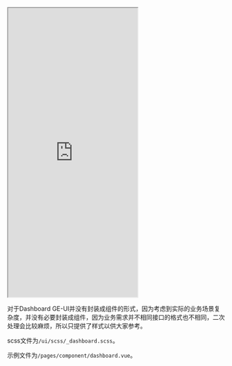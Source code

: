 <div class="simulator">
    <iframe src="http://localhost:8080/#/pages/component/dashboard" height="670px"></iframe>
</div>

对于Dashboard GE-UI并没有封装成组件的形式，因为考虑到实际的业务场景复杂度，并没有必要封装成组件，因为业务需求并不相同接口的格式也不相同，二次处理会比较麻烦，所以只提供了样式以供大家参考。

scss文件为`/ui/scss/_dashboard.scss`。

示例文件为`/pages/component/dashboard.vue`。